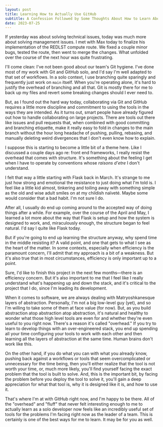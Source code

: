 ```yaml
---
layout: post
title: Learning How to Actually Use GitHub
subtitle: A Confession Followed by Some Thoughts About How to Learn About Software Engineering
date: 2023-07-25
---
```


If yesterday was about solving technical issues, today was much more about solving management issues.  I met with Max today to finalize his implementation of the REDLST compute route.  We fixed a couple minor bugs, tested the route, then went to merge the changes.  What unfolded over the course of the next hour was quite frustrating.

I'll come clean: I've not been good about our team's Git hygiene.  I've done most of my work with Git and GitHub solo, and I'd say I'm well adapted to that set of workflows.  In a solo context, I use branching quite sparingly and frequently just work on `main` itself.  When you're operating alone, it's hard to justify the overhead of branching and all that.  Git is mostly there for me to back up my files and revert some breaking changes should I ever need to.

But, as I found out the hard way today, collaborating via Git and GitHub requires a little more discipline and commitment to using the tools in the ways they are intended.  As it turns out, smart people have already figured out how to handle collaborating on large projects.  There are tools out there like issues and pull requests that, when combined with good committing and branching etiquette, make it really easy to fold in changes to the main branch without the hour long headache of pushing, pulling, rebasing, and manually deleting weird divergences that I don't even know how to explain.  

I suppose this is starting to become a little bit of a theme here.  Like I discussed a couple days ago re: front end frameworks, I really resist the overhead that comes with structure.  It's something about the feeling I get when I have to operate by conventions whose *raisons d'etre* I don't understand.  

I felt that way a little starting with Flask back in March.  It's strange to me just how strong and emotional the resistance to just doing what I'm told is.  I feel like a little kid almost, tinkering and toiling away with something simple as the old and wise adult smiles on at my childish naïveté.  Maybe some would consider that a bad habit.  I'm not sure I do.  

After all, I usually do end up coming around to the accepted way of doing things after a while.  For example, over the course of the April and May, I learned a lot more about the way that Flask is setup and how the system is designed to work, and, miraculously enough, the structure began to feel natural.  I'd say I quite like Flask today.  

But if you're going to end up learning the structure anyway, why spend time in the middle resisting it?  A valid point, and one that gets to what I see as the heart of the matter.  In some contexts, especially when efficiency is the paramount concern, I'll admit that my approach is a bit of a weakness.  But it's also true that in most circumstances, efficiency is only important up to a point.  

Sure, I'd like to finish this project in the next few months—there is an efficiency concern.  But it's also important to me that I feel like I really understand what's happening up and down the stack, and it's critical to the project that I do, since I'm leading its development.  

When it comes to software, we are always dealing with Matryoshkanesque layers of abstraction.  Personally, I'm not a big low-level guy (yet), and so I'm willing to take some of them at face value (for now).  But, as you build abstraction atop abstraction atop abstraction, it's natural and healthy to wonder what those high level tools are even for and whether they're even useful to you right now.  There's a reason it's called "overhead."  If you try to learn to develop things with an over-engineered stack, you end up spending all your time configuring your tools to work with each other and then learning all the layers of abstraction at the same time.  Human brains don't work like this.  

On the other hand, if you do what you can with what you already know, pushing back against a workflows or tools that seem overcomplicated or unnecessary for the time being, then you'll either realize that the tool is not worth your time, or, much more likely, you'll find yourself facing the exact problem that the tool is built to solve.  And, this is the important bit, by facing the problem before you deploy the tool to solve it, you'll gain a deep appreciation for what that tool is, why it is designed like it is, and how to use it.

That's where I'm at with GitHub right now, and I'm happy to be there.  All of the "overhead" and "fluff" that never felt interesting enough to me to actually learn as a solo developer now feels like an incredibly useful set of tools for the problems I'm facing right now as the leader of a team.  This  is certainly is one of the best ways for me to learn.  It may be for you as well.  


